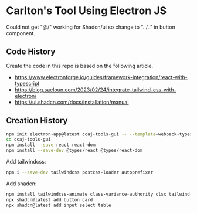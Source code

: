 # Carlton's Tool Using Electron JS

Could not get "@/" working for Shadcn/ui so change to "../.." in button component.

## Code History

Create the code in this repo is based on the following article.

- https://www.electronforge.io/guides/framework-integration/react-with-typescript
- https://blog.saeloun.com/2023/02/24/integrate-tailwind-css-with-electron/
- https://ui.shadcn.com/docs/installation/manual

## Creation History

```bash
npm init electron-app@latest ccaj-tools-gui -- --template=webpack-typescript
cd ccaj-tools-gui
npm install --save react react-dom
npm install --save-dev @types/react @types/react-dom
```

Add tailwindcss:

```bash
npm i --save-dev tailwindcss postcss-loader autoprefixer
```

Add shadcn:

```bash
npm install tailwindcss-animate class-variance-authority clsx tailwind-merge lucide-react
npx shadcn@latest add button card
npx shadcn@latest add input select table
```
